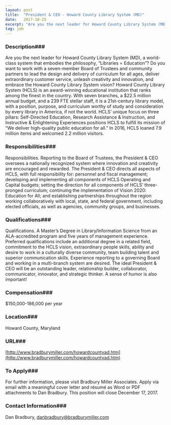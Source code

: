 ```yaml
---
layout: post
title:  "President & CEO - Howard County Library System (MD)"
date:   2017-10-25
excerpt: "Are you the next leader for Howard County Library System (MD), a world-class system that embodies the philosophy, “Libraries = Education”? Do you want to work with a seven-member Board of Trustees and community partners to lead the design and delivery of curriculum for all ages, deliver extraordinary customer service,..."
tag: job
---
```


### Description###

Are you the next leader for Howard County Library System (MD), a world-class system that embodies the philosophy, “Libraries = Education”? Do you want to work with a seven-member Board of Trustees and community partners to lead the design and delivery of curriculum for all ages, deliver extraordinary customer service, unleash creativity and innovation, and embrace the Howard County Library System vision?  Howard County Library System (HCLS) is an award-winning educational institution that ranks among the finest in the country. With seven branches, a $22.5 million annual budget, and a 239 FTE stellar staff, it is a 21st-century library model, with a position, purpose, and curriculum worthy of study and consideration by every library in America, if not the world. HCLS’ unique focus on three pillars: Self-Directed Education, Research Assistance & Instruction, and Instructive & Enlightening Experiences positions HCLS to fulfill its mission of “We deliver high-quality public education for all.” In 2016, HCLS loaned 7.9 million items and welcomed 2.2 million visitors.


### Responsibilities###

Responsibilities. Reporting to the Board of Trustees, the President & CEO oversees a nationally recognized system where innovation and creativity are encouraged and rewarded. The President & CEO directs all aspects of HCLS, with full responsibility for: personnel and fiscal management; developing and implementing all components of HCLS Operating and Capital budgets; setting the direction for all components of HCLS’ three-pronged curriculum; continuing the implementation of Vision 2020: Education for All; and establishing partnerships throughout the region working collaboratively with local, state, and federal government, including elected officials, as well as agencies, community groups, and businesses. 


### Qualifications###

Qualifications.  A Master’s Degree in Library/Information Science from an ALA-accredited program and five years of management experience. Preferred qualifications include an additional degree in a related field, commitment to the HCLS vision, extraordinary people skills, ability and desire to work in a culturally diverse community, team building talent and superior communication skills. Experience reporting to a governing Board and working in a multi-branch system are desired. The ideal President & CEO will be an outstanding leader, relationship builder, collaborator, communicator, innovator, and strategic thinker. A sense of humor is also important!


### Compensation###

$150,000-186,000 per year


### Location###

Howard County, Maryland


### URL###

[http://www.bradburymiller.com/howardcountyad.htm](http://www.bradburymiller.com/howardcountyad.htm)

### To Apply###

For further information, please visit Bradbury Miller Associates. Apply via email with a meaningful cover letter and résumé as Word or PDF attachments to Dan Bradbury. This position will close December 17, 2017.




### Contact Information###

Dan Bradbury, danbradbury@bradburymiller.com

